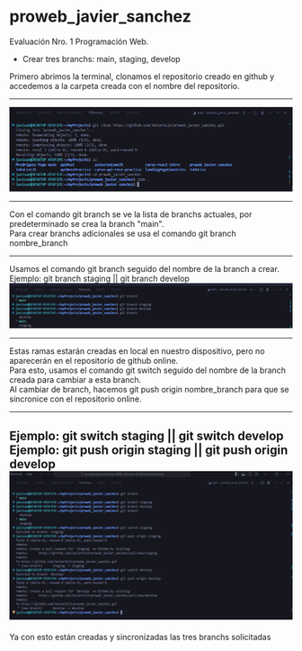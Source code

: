 # proweb_javier_sanchez
Evaluación Nro. 1 Programación Web.    

- Crear tres branchs: main, staging, develop     


Primero abrimos la terminal, clonamos el repositorio creado en github y accedemos a la carpeta creada con el nombre del repositorio.     

---

![step-1-image](/step1.png)

---

Con el comando git branch se ve la lista de branchs actuales, por predeterminado se crea la branch "main".   
Para crear branchs adicionales se usa el comando git branch nombre_branch    


---
Usamos el comando git branch seguido del nombre de la branch a crear.   
Ejemplo: git branch staging || git branch develop   
![step-2-image](/step2.png)   

---

Estas ramas estarán creadas en local en nuestro dispositivo, pero no aparecerán en el repositorio de github online.   
Para esto, usamos el comando git switch seguido del nombre de la branch creada para cambiar a esta branch.   
Al cambiar de branch, hacemos git push origin nombre_branch para que se sincronice con el repositorio online.

---

Ejemplo: git switch staging || git switch develop   
Ejemplo: git push origin staging || git push origin develop   
![step-3-image](/step3.png)
---

Ya con esto están creadas y sincronizadas las tres branchs solicitadas
